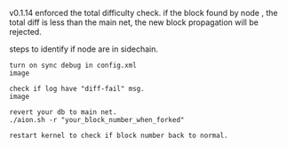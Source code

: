 v0.1.14 enforced the total difficulty check. if the block found by node , the total diff is less than the main net, the new block propagation will be rejected.

steps to identify if node are in sidechain.

    turn on sync debug in config.xml
    image

    check if log have "diff-fail" msg.
    image

    revert your db to main net.
    ./aion.sh -r "your_block_number_when_forked"

    restart kernel to check if block number back to normal.
